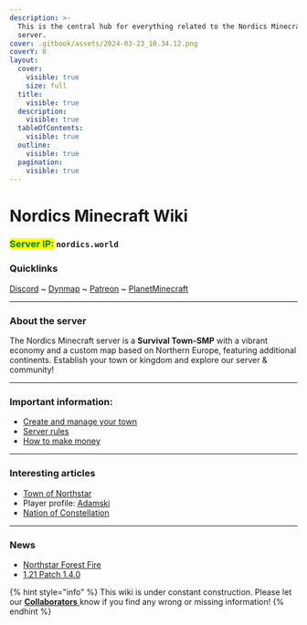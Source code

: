 ```yaml
---
description: >-
  This is the central hub for everything related to the Nordics Minecraft
  server.
cover: .gitbook/assets/2024-03-23_10.34.12.png
coverY: 0
layout:
  cover:
    visible: true
    size: full
  title:
    visible: true
  description:
    visible: true
  tableOfContents:
    visible: true
  outline:
    visible: true
  pagination:
    visible: true
---
```


# Nordics Minecraft Wiki

### <mark style="color:green;">Server IP:</mark> `nordics.world`

### Quicklinks

[Discord](https://discord.gg/nordics) \~ [Dynmap](http://www.nordics.world:8123) \~ [Patreon](https://www.patreon.com/nordics) \~ [PlanetMinecraft](https://www.planetminecraft.com/server/nordics-minecraft-server/)

***

### About the server

The Nordics Minecraft server is a **Survival Town-SMP** with a vibrant economy and a custom map based on Northern Europe, featuring additional continents. Establish your town or kingdom and explore our server & community!

***

### Important information:

* [Create and manage your town](new-players/towny-guide.md)
* [Server rules](new-players/server-rules.md)
* [How to make money](the-world/economy/make-money.md)

***

### Interesting articles

* [Town of Northstar](the-world/civilization/towns/sweden-region/northstar/)
* Player profile: [Adamski](the-world/civilization/players/adamski.md)
* [Nation of Constellation](the-world/civilization/nations/present-nations/constellation.md)

***

### News

* [Northstar Forest Fire](the-world/civilization/towns/sweden-region/northstar/northstar-forest-fire.md)
* [1.21 Patch 1.4.0](misc/changelog-updates/1.4-1.21-update/1.4.0-1.21-release.md)

{% hint style="info" %}
This wiki is under constant construction. Please let our [**Collaborators** ](misc/personnel-list/)know if you find any wrong or missing information!
{% endhint %}


